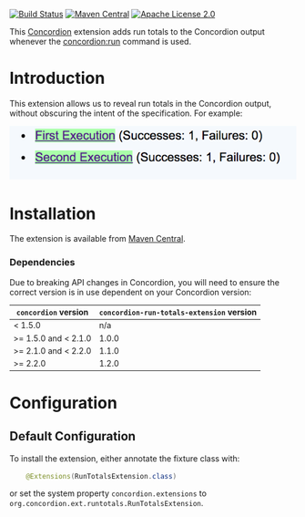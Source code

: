 [![Build Status](https://img.shields.io/travis/com/concordion/concordion-run-totals-extension.svg)](https://travis-ci.com/concordion/concordion-run-totals-extension)
[![Maven Central](https://img.shields.io/maven-central/v/org.concordion/concordion-run-totals-extension.svg)](http://search.maven.org/#search%7Cga%7C1%7Cg%3A%22org.concordion%22%20AND%20a%3A%22concordion-run-totals-extension%22)
[![Apache License 2.0](https://img.shields.io/badge/license-Apache%202.0-blue.svg)](http://www.apache.org/licenses/LICENSE-2.0.html)

This [Concordion](http://www.concordion.org) extension adds run totals to the Concordion output whenever the [concordion:run](https://concordion.org/Tutorial.html#concordion:run) command is used.

# Introduction

This extension allows us to reveal run totals in the Concordion output, without obscuring the intent of the specification. For example:

![Run Totals Output Image](images/RunTotalsOutput.png)

# Installation
The extension is available from [Maven Central](http://search.maven.org/#search%7Cga%7C1%7Cg%3A%22org.concordion%22%20AND%20a%3A%22concordion-run-totals-extension%22).

### Dependencies
Due to breaking API changes in Concordion, you will need to ensure the correct version is in use dependent on your Concordion version:

| `concordion` version | `concordion-run-totals-extension` version |
| ------------------   | ---------------------- |
| <  1.5.0             | n/a                    |
| >= 1.5.0 and < 2.1.0 | 1.0.0                  |
| >= 2.1.0 and < 2.2.0 | 1.1.0                  |
| >= 2.2.0             | 1.2.0                  |

# Configuration

## Default Configuration

To install the extension, either annotate the fixture class with:

```java
    @Extensions(RunTotalsExtension.class)
```

or set the system property `concordion.extensions` to `org.concordion.ext.runtotals.RunTotalsExtension`.
